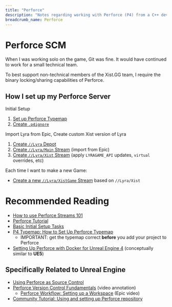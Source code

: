 ```yaml
---
title: "Perforce"
description: "Notes regarding working with Perforce (P4) from a C++ dev perspective."
breadcrumb_name: Perforce
---
```


# Perforce SCM

When I was working solo on the game, Git was fine.
It would have continued to work for a small technical team.

To best support non-technical members of the Xist.GG team,
I require the binary locking/sharing capabilities of Perforce.


## How I set up my Perforce Server

Initial Setup
1. [Set up Perforce Typemap](./Typemap)
2. [Create `.p4ignore`](./p4ignore)

Import Lyra from Epic, Create custom Xist version of Lyra
1. [Create `//Lyra` Depot](./How-to-Create-Lyra-Depot)
2. [Create `//Lyra/Main` Stream](./How-to-Create-Lyra-Main-Stream) (import from Epic)
3. [Create `//Lyra/Xist` Stream](./How-to-Create-Lyra-Xist-Stream) (apply `LYRAGAME_API` updates, `virtual` overrides, etc)

Each time I want to make a new Game:

- [Create a new `//Lyra/XistGame` Stream](./How-to-Create-Lyra-Xist-Game-Stream) based on `//Lyra/Xist`


# Recommended Reading

- [How to use Perforce Streams 101](https://www.perforce.com/blog/vcs/how-use-perforce-streams-101)
- [Perforce Tutorial](https://www.perforce.com/manuals/p4guide/Content/P4Guide/chapter.tutorial.html)
- [Basic Initial Setup Tasks](https://www.perforce.com/manuals/p4guide/Content/P4Guide/basic-tasks.initial.html)
- [P4 Typemap: How to Set Up Perforce Typemap](https://www.perforce.com/blog/vcs/perforce-p4-typemap)
  - IMPORTANT: get the typemap correct **before** you add your project to Perforce
- [Setting Up Perforce with Docker for Unreal Engine 4](https://www.froyok.fr/blog/2018-09-setting-up-perforce-with-docker-for-unreal-engine-4/) (conceptually similar to **UE5**)


## Specifically Related to Unreal Engine

- [Using Perforce as Source Control](https://docs.unrealengine.com/5.1/en-US/using-perforce-as-source-control-for-unreal-engine/)
- [Perforce Version Control Fundamentals](./Annotations/Inside-Unreal/EpicGames-Version-Control-Fundamentals) (video annotation)
  - [Perforce Workflow: Setting up a Workspace](https://youtu.be/JxXydvG4mlI?t=1898) (Epic video)
- [Community Tutorial: Using and setting up Perforce repository](https://dev.epicgames.com/community/learning/tutorials/Gxoj/unreal-engine-using-and-setting-up-perforce-repository)

